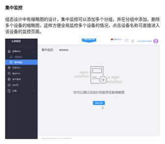 #### 集中监控
组态设计中有缩略图的设计，集中监控可以添加多个分组，并在分组中添加、删除多个设备的缩略图，这样方便全局监控多个设备的情况，点击设备名称可直接进入该设备的监控页面。

![Alt text](images\operation_center\centralized_monitor.gif)